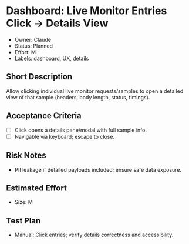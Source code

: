 # Dashboard: Live Monitor Entries Click → Details View

- Owner: Claude
- Status: Planned
- Effort: M
- Labels: dashboard, UX, details

## Short Description
Allow clicking individual live monitor requests/samples to open a detailed view of that sample (headers, body length, status, timings).

## Acceptance Criteria
- [ ] Click opens a details pane/modal with full sample info.
- [ ] Navigable via keyboard; escape to close.

## Risk Notes
- PII leakage if detailed payloads included; ensure safe data exposure.

## Estimated Effort
- Size: M

## Test Plan
- Manual: Click entries; verify details correctness and accessibility.
